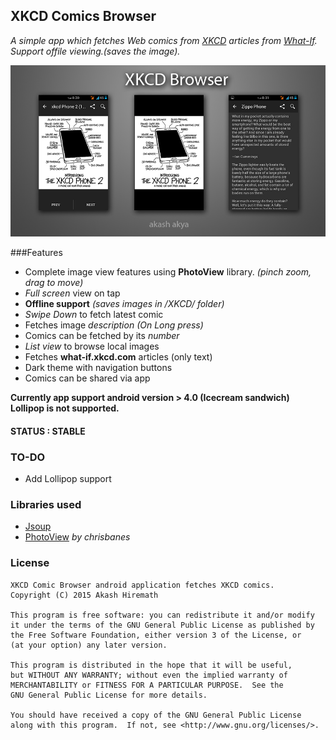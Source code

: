 ##  XKCD Comics Browser
_A simple app which fetches Web comics from [XKCD] articles from [What-If].  Support offile viewing.(saves the image)._

![alt text](https://github.com/akash-akya/XKCD-WebComics-APP/blob/master/XKCDbanner.jpg "XKCD")

###Features
* Complete image view features using **PhotoView** library. *(pinch zoom, drag to move)*
* _Full screen_ view on tap
* __Offline support__ _(saves images in /XKCD/ folder)_
* _Swipe Down_ to fetch latest comic
* Fetches image _description_ _(On Long press)_
* Comics can be fetched by its _number_
* _List view_ to browse local images
* Fetches __what-if.xkcd.com__ articles (only text)
* Dark theme with navigation buttons
* Comics can be shared via app

**Currently app support android version > 4.0 (Icecream sandwich) Lollipop is not supported.**

#### STATUS : STABLE

### TO-DO
- Add Lollipop support

### Libraries used
- [Jsoup]
- [PhotoView] _by chrisbanes_

### License

    XKCD Comic Browser android application fetches XKCD comics.
    Copyright (C) 2015 Akash Hiremath 

    This program is free software: you can redistribute it and/or modify
    it under the terms of the GNU General Public License as published by
    the Free Software Foundation, either version 3 of the License, or
    (at your option) any later version.

    This program is distributed in the hope that it will be useful,
    but WITHOUT ANY WARRANTY; without even the implied warranty of
    MERCHANTABILITY or FITNESS FOR A PARTICULAR PURPOSE.  See the
    GNU General Public License for more details.

    You should have received a copy of the GNU General Public License
    along with this program.  If not, see <http://www.gnu.org/licenses/>.

[Jsoup]:http://jsoup.org/
[XKCD]:http://xkcd.com
[What-If]:http://what-if.xkcd.com
[PhotoView]:https://github.com/chrisbanes/PhotoView

